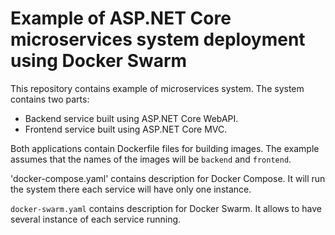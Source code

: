 # Example of ASP.NET Core microservices system deployment using Docker Swarm

This repository contains example of microservices system. The system contains two parts:

* Backend service built using ASP.NET Core WebAPI.
* Frontend service built using ASP.NET Core MVC.

Both applications contain Dockerfile files for building images. The example assumes that the names of the images will be `backend` and `frontend`.

'docker-compose.yaml' contains description for Docker Compose. It will run the system there each service will have only one instance.

`docker-swarm.yaml` contains description for Docker Swarm. It allows to have several instance of each service running.
